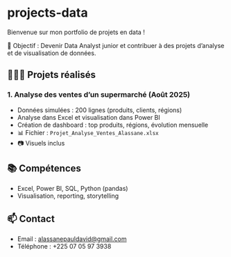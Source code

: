 # projects-data

Bienvenue sur mon portfolio de projets en data !

🎯 Objectif : Devenir Data Analyst junior et contribuer à des projets d’analyse et de visualisation de données.

## 👨🏽‍💻 Projets réalisés

### 1. Analyse des ventes d’un supermarché (Août 2025)
- Données simulées : 200 lignes (produits, clients, régions)
- Analyse dans Excel et visualisation dans Power BI
- Création de dashboard : top produits, régions, évolution mensuelle
- 📊 Fichier : `Projet_Analyse_Ventes_Alassane.xlsx`
- 📷 Visuels inclus

## 📚 Compétences
- Excel, Power BI, SQL, Python (pandas)
- Visualisation, reporting, storytelling

## 📫 Contact
- Email : alassanepauldavid@gmail.com
- Téléphone : +225 07 05 97 3938
